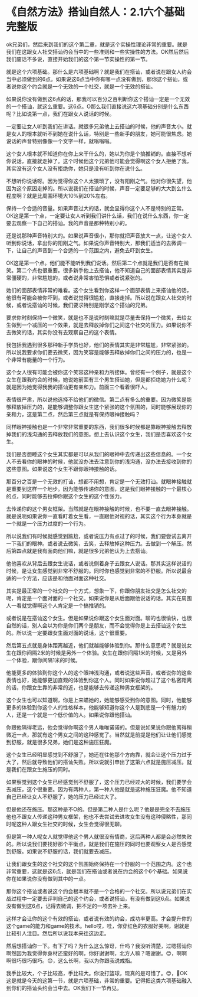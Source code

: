 # 《自然方法》搭讪自然人：2.1六个基础完整版

ok兄弟们，然后来到我们的这个第二章，就是这个实操性理论非常的重要。就是我们在这跟女人社交搭讪约会当中的一些准则和一些实操性的方法。OK然后然后我们废话不多说，直接开始我们的这个第一节实操性的第一节。

就是这个六项基础。那什么是六项基础啊？就是我们在搭讪，或者说在跟女人约会当中必须做到的6点。如果说这6点当中你有哪一点没有做到，那你这个搭讪，或者说你这个约会就是一个无效的一个社交，就是一个无效的搭讪。

如果说你没有做到这6点的话，那我可以百分之百判断你这个搭讪一定是一个无效的一个搭讪，就这么重要。这6点。O那么我们直接说这六项基础分别是什么东西呢？比如说第一点，我们在跟女人说话的时候。

一定要让女人听到我们在讲话。就很多兄弟他上去搭讪的时候，他的声音太小。就是女人的根本就听不到她在说什么话，特别是一些新手的朋友，她可能很焦虑。她说话的声音特别像像一个文字一样，就嗡嗡嗡。

这个女人根本就不知道你在你上来干什么的，她以为你是个搞推销的。直接不想听你说话，直接就走掉了。这个时候他这个兄弟他可能会觉得啊这个女人拒绝了我，其实没有这个女人没有拒绝你，她只是没有听到你在说什么。

不想听你说话呀。因为觉得你这个人太猥琐了，没有阳刚之气。他对你很失望，他因为这个原因走掉的。所以说我们在搭讪的时候，声音一定要足够的大大到么什么程度啊？就是比周围环境大10%到20%左右。

保持一个合适的音量。如果声音过大的话，就会显得你这个人不是特别的正常。OK这是第一个点，一定要让女人听到我们讲什么话，我们在说什么东西，你一定要去观察一下自己的搭讪。我的声音是那种特别小的。

还是说那种声音特别大的。如果说声音很小，那你就把声音放大一点，让这个女人听到你说话，拿出你的阳刚之气。如果说你声音特别大，那我们适当的去微调一下，让自己的声音到一个合适的一个范围之内，避免去吓到女生。

OK这是第一个点。他们能不能听到我们说话。然后第二个点就是我们是否有在微笑。第二个点也很重要。很多新手他上去搭讪，他不知道自己的面部表情其实是非常僵硬的，非常尴尬的，或者说非常害怕恐惧或者说紧张的。

她们的面部表情非常的难看。这个女生看到你这样一个面部表情上来搭讪他的话，他很有可能会被你吓到，或者说觉得很尴尬，直接走掉。所以说在跟女人社交的时候，或者说搭讪的时候，我们要求特别是刚学这个搭讪的兄弟。

要求你时刻保持一个微笑，就是也不是说时刻嘛就是尽量去保持一个微笑，去给女生做到一个减压的一个效果，就是去释放掉你们之间这个社交的压力。如果说你不去微笑的话，其实你没有去观察自己的这个表情。

我包括我遇到很多那种新手学员也好，他们的表情其实是非常尴尬，非常紧张的。所以说我要求你们要去微笑，因为笑容是能够去释放掉你们之间的压力的，也是一个非常有能量的一个行为。

这个女人很有可能会被你这个笑容这种亲和力所接体。曾经有一个例子，就是这个女生在跟我约会的时候，她说她前面有三个男生搭讪她，但是都拒绝她为什么呢？就是因为她觉得我我的搭讪更有亲和力。前面三个看着很吓人。

表情很严肃，所以说他选择不给他们的微信。第二点有多么的重要。因为微笑是能够释放掉压力的，是能够调整你跟女生这个紧张的这个氛围的，同时能够展现你的亲和力，这是第二点，然后第三点就是有保持眼神接触吗？

同样眼神接触也是一个非常非常重要的东西，我们很多时候都是靠眼神接触去释放掉我们的浅沟通的去释放我们的意图。想上去认识这个女生，我们是否喜欢这个女生。

我们是否想睡这个女生其实都是可以从我们的眼神中去传递出这些信息的。一个女人不去看你的眼神的时候，他就没办法去注意到你的浅沟通，没办法去接收到你的这些意图。如果说这个女生不跟你眼神接触的话。

那百分之百是一个无效的打讪，想都不用想，肯定是一个无效打讪。就眼神接触就是重要到这样一个地步。因为能够传递你的意图，这是我们眼神接触的一个最核心的点，同时能够去拉伸你跟这个女生的这个性张力。

去传递你的这个男女框架。当然就是在眼神接触的时候，也不要一直去眼神接触。就是说呃如果说你一直看盯着女生看，一直跟他对视的话，其实这个行为本身就是一个就是一个压力过度的一个行为。

所以说我们有时候就感觉到尴尬，或者说压力有点过了的时候，我们要尝试去离开一下我们的眼神。或者说去微笑，去笑，去释放掉这种压力。去做到一个解压。然后第四点就是我有面向他们嘛，就是很多兄弟他认为上去搭讪。

他他喜欢从背后去跟女生说话，或者说侧着身子去跟女人说话。那其实这样说话的时候，是让女生感觉到非常不舒服的。同时你也感觉到非常的不舒服。所以说最合适的一个方法，应该是和他面对面这种社交。

其实是最正常的一个社交的一个方式，想象一下，你跟你朋友社交是怎么社交的呢，肯定是一个面对面的一个社交。如果说你是从后面跟他说话的话。其实在周围人一看就觉得啊这个人肯定是一个搞推销的。

或者说是在搭讪这个女生。但是如果说你跟这个女生面对面。聊的也很愉快，也很自然的话，别人会以为你是你们两个是朋友，而不会觉得你是上去搭讪这个女生的。所以说一定要跟女生面对面的说话，这个很重要。

然后第五点就是身体距离越近，他们就越能够体验到你。那什么意思呢？就是说女生在跟你间隔2米的时候是另外一个体验。女生在跟你间隔1米的时候，又是另外一个体验，跟你间隔1米的时候。

他能更多的体验到你这个人的这个眼神浅沟通，或者说这些声音，或者说你的这些表情也好，她能够更加直观的体验到你这个人。同时如果说你超过了这个私密距离的话，你跟女生靠的非常的近，也是能够去传递这种男女框架的。

这个女生也可以知道啊，你是上来瞄她的，她能够感受到你的意图。同时，他能够更多的体验到你这个人的性格样本，他能够知道你这个人是到底是一个有魅力的人，还是一个就是一个低价值的人。如果说你跟他搭讪。

你跟他隔得老远，他会觉得你啊这个男人唯唯诺诺的。但是说如果说你跟他离得稍微近一点，那就有这个男女之间的这种感觉了。当然就是前提是他们让让他们感觉到舒服，就是很多兄弟，她们是这种施压狂魔。

这个女生已经明显感觉到不舒服了，她还在往他那个方向靠，就会让这个压力过于大了，然后就导致他们的搭讪失败。所以说就引申出了这第六点就是施压减压。就是我们在跟女生施压的同时。

如果察觉到这个女生已经感觉到不舒服了，这个压力已经过大的时候，我们要学会去减压，这个很重要。因为有两种人，第一种人他是就是这种施压狂魔。他不知道自己已经让女人不舒服了，她的压力已经过大了。

但是他还在施压。那这种是不O的。但是第二种人是什么呢？他是是完全不去施压他也不跟女人传递这种男女框架，他也不去尝试去进攻女生没有这种侵略性，那同时呢这种人跟女生社交的时候，女生会觉得很无聊。

但是第一种人呢女人就觉得他这个男人就很没有情商，这后两种人都是会必然失败的。所以说我们要找好那个平衡点，就是我们在施压的同时也要观察女人是否感觉到舒服。如果说不舒服的话，我们就要去减压。

让我们跟女生的这个社交的这个氛围始终保持在一个舒服的一个范围之内。这个也非常重要，这就是这6点，就是我们在搭讪或者说在约会的这个6个基础。如果说你在如果说你没有做到其中的一点。

那你这个搭讪或者说这个约会根本就不是一个合格的一个社交。所以说兄弟们在实战过程中一定要去评判自己的这个约会，或者说搭讪，有没有做到这6点。如果说没有做到这6点，记得去微调，把不足的一项去补上来。

这样才会让你的这个有效的搭讪，或者说有效的约会，成功率更高。才会提升你的这个game的能力和game的技术。hello哎，哇，你穿红色的衣服好美啊，谢就是比较引人注目。然后所以说我本来往这边走。

然后想搭讪你一下。有下了吗？为什么这么惊讶，什吗？我没听清楚，过嗯搭讪你啊然因为我觉得你身材还蛮好的啊，你好谢谢啊，北方人嘛？嗯谢谢。😊，啊啊啊很巧很巧很巧。😊，这么长啊，我以为你跟我说戒指。

我手比较大，个子比较高，手比较大。你没打篮球，现真的是可惜了。😊，🎼OK这是就是今天的这第一节，就是六项基础，非常的重要。记得把这类六项基础融入到你们的搭讪头约会当中去。OK我们下一节再见。

